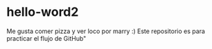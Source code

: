 # hello-word2
Me gusta comer pizza y ver loco por marry :)
Este repositorio es para practicar el flujo de GitHub"
